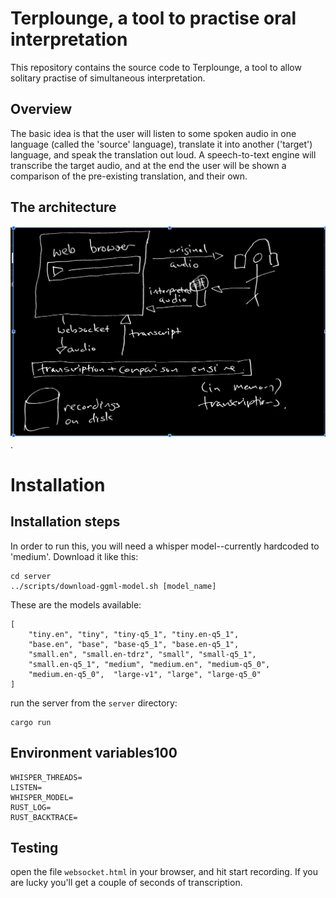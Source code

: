 # Terplounge, a tool to practise oral interpretation

This repository contains the source code to Terplounge, a tool to allow solitary practise of simultaneous interpretation.

## Overview

The basic idea is that the user will listen to some spoken audio in one language (called the 'source' language), translate it into another ('target') language, and speak the translation out loud. A speech-to-text engine will transcribe the target audio, and at the end the user will be shown a comparison of the pre-existing translation, and their own.

## The architecture

![Architecture diagram](/doc/img/architecture.png "The Terploung architecture").

# Installation

## Installation steps

In order to run this, you will need a whisper model--currently hardcoded to 'medium'. Download it like this:

```
cd server
../scripts/download-ggml-model.sh [model_name]
```

These are the models available:

```
[
    "tiny.en", "tiny", "tiny-q5_1", "tiny.en-q5_1",
    "base.en", "base", "base-q5_1", "base.en-q5_1",
    "small.en", "small.en-tdrz", "small", "small-q5_1",
    "small.en-q5_1", "medium", "medium.en", "medium-q5_0",
    "medium.en-q5_0",  "large-v1", "large", "large-q5_0"
]
```

run the server from the `server` directory:

```
cargo run
```

## Environment variables100

```
WHISPER_THREADS=
LISTEN=
WHISPER_MODEL=
RUST_LOG=
RUST_BACKTRACE=
```

## Testing

open the file `websocket.html` in your browser, and hit start recording. If you are lucky you'll get a couple of seconds of transcription.
